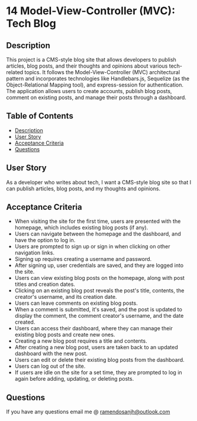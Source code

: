 # 14 Model-View-Controller (MVC): Tech Blog

## Description

This project is a CMS-style blog site that allows developers to publish articles, blog posts, and their thoughts and opinions about various tech-related topics. It follows the Model-View-Controller (MVC) architectural pattern and incorporates technologies like Handlebars.js, Sequelize (as the Object-Relational Mapping tool), and express-session for authentication. The application allows users to create accounts, publish blog posts, comment on existing posts, and manage their posts through a dashboard.


## Table of Contents

- [Description](#description)
- [User Story](#user-story)
- [Acceptance Criteria](#acceptance-criteria)
- [Questions](#questions)

## User Story

As a developer who writes about tech,
I want a CMS-style blog site
so that I can publish articles, blog posts, and my thoughts and opinions.

## Acceptance Criteria

- When visiting the site for the first time, users are presented with the homepage, which includes existing blog posts (if any).
- Users can navigate between the homepage and the dashboard, and have the option to log in.
- Users are prompted to sign up or sign in when clicking on other navigation links.
- Signing up requires creating a username and password.
- After signing up, user credentials are saved, and they are logged into the site.
- Users can view existing blog posts on the homepage, along with post titles and creation dates.
- Clicking on an existing blog post reveals the post's title, contents, the creator's username, and its creation date.
- Users can leave comments on existing blog posts.
- When a comment is submitted, it's saved, and the post is updated to display the comment, the comment creator's username, and the date created.
- Users can access their dashboard, where they can manage their existing blog posts and create new ones.
- Creating a new blog post requires a title and contents.
- After creating a new blog post, users are taken back to an updated dashboard with the new post.
- Users can edit or delete their existing blog posts from the dashboard.
- Users can log out of the site.
- If users are idle on the site for a set time, they are prompted to log in again before adding, updating, or deleting posts.



## Questions

If you have any questions email me @ ramendosanjh@outlook.com
